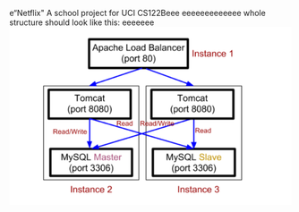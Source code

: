 e“Netflix"
A school project for UCI CS122Beee
eeeeeeeeeeeee
whole structure should look like this:
eeeeeee
![image](https://github.com/cxk123/-Netflix-CS122B/blob/master/images/struture.PNG)
